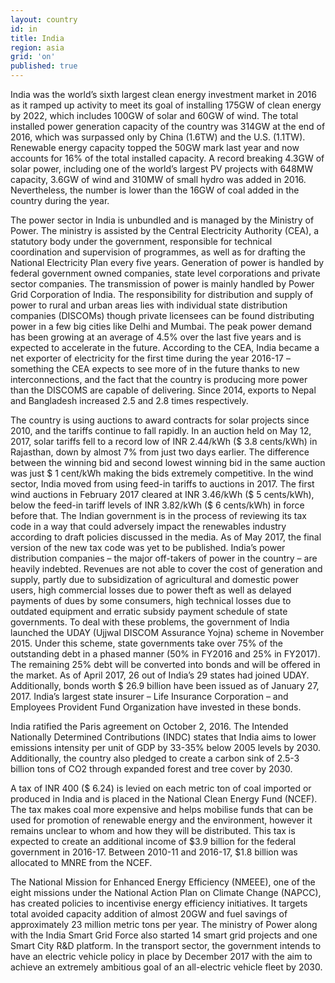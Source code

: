 ```yaml
---
layout: country
id: in
title: India
region: asia
grid: 'on'
published: true
---
```


India was the world’s sixth largest clean energy investment market in 2016 as it ramped up activity to meet its goal of installing 175GW of clean energy by 2022, which includes 100GW of solar and 60GW of wind. The total installed power generation capacity of the country was 314GW at the end of 2016, which was surpassed only by China (1.6TW) and the U.S. (1.1TW). Renewable energy capacity topped the 50GW mark last year and now accounts for 16% of the total installed capacity. A record breaking 4.3GW of solar power, including one of the world’s largest PV projects with 648MW capacity, 3.6GW of wind and 310MW of small hydro was added in 2016. Nevertheless, the number is lower than the 16GW of coal added in the country during the year.

The power sector in India is unbundled and is managed by the Ministry of Power. The ministry is assisted by the Central Electricity Authority (CEA), a statutory body under the government, responsible for technical coordination and supervision of programmes, as well as for drafting the National Electricity Plan every five years. Generation of power is handled by federal government owned companies, state level corporations and private sector companies. The transmission of power is mainly handled by Power Grid Corporation of India. The responsibility for distribution and supply of power to rural and urban areas lies with individual state distribution companies (DISCOMs) though private licensees can be found distributing power in a few big cities like Delhi and Mumbai. The peak power demand has been growing at an average of 4.5% over the last five years and is expected to accelerate in the future. According to the CEA, India became a net exporter of electricity for the first time during the year 2016-17 – something the CEA expects to see more of in the future thanks to new interconnections, and the fact that the country is producing more power than the DISCOMS are capable of delivering. Since 2014, exports to Nepal and Bangladesh increased 2.5 and 2.8 times respectively. 

The country is using auctions to award contracts for solar projects since 2010, and the tariffs continue to fall rapidly. In an auction held on May 12, 2017, solar tariffs fell to a record low of INR 2.44/kWh ($ 3.8 cents/kWh) in Rajasthan, down by almost 7% from just two days earlier. The difference between the winning bid and second lowest winning bid in the same auction was just $ 1 cent/kWh making the bids extremely competitive. In the wind sector, India moved from using feed-in tariffs to auctions in 2017. The first wind auctions in February 2017 cleared at INR 3.46/kWh ($ 5 cents/kWh), below the feed-in tariff levels of INR 3.82/kWh ($ 6 cents/kWh) in force before that. 
The Indian government is in the process of reviewing its tax code in a way that could adversely impact the renewables industry according to draft policies discussed in the media. As of May 2017, the final version of the new tax code was yet to be published. 
India’s power distribution companies – the major off-takers of power in the country – are heavily indebted. Revenues are not able to cover the cost of generation and supply, partly due to subsidization of agricultural and domestic power users, high commercial losses due to power theft as well as delayed payments of dues by some consumers, high technical losses due to outdated equipment and erratic subsidy payment schedule of state governments. To deal with these problems, the government of India launched the UDAY (Ujjwal DISCOM Assurance Yojna) scheme in November 2015. Under this scheme, state governments take over 75% of the outstanding debt in a phased manner (50% in FY2016 and 25% in FY2017). The remaining 25% debt will be converted into bonds and will be offered in the market. As of April 2017, 26 out of India’s 29 states had joined UDAY. Additionally, bonds worth $ 26.9 billion have been issued as of January 27, 2017. India’s largest state insurer – Life Insurance Corporation – and Employees Provident Fund Organization have invested in these bonds. 

India ratified the Paris agreement on October 2, 2016. The Intended Nationally Determined Contributions (INDC) states that India aims to lower emissions intensity per unit of GDP by 33-35% below 2005 levels by 2030. Additionally, the country also pledged to create a carbon sink of 2.5-3 billion tons of CO2 through expanded forest and tree cover by 2030.

A tax of INR 400 ($ 6.24) is levied on each metric ton of coal imported or produced in India and is placed in the National Clean Energy Fund (NCEF). The tax makes coal more expensive and helps mobilise funds that can be used for promotion of renewable energy and the environment, however it remains unclear to whom and how they will be distributed. This tax is expected to create an additional income of $3.9 billion for the federal government in 2016-17. Between 2010-11 and 2016-17, $1.8 billion was allocated to MNRE from the NCEF.

The National Mission for Enhanced Energy Efficiency (NMEEE), one of the eight missions under the National Action Plan on Climate Change (NAPCC), has created policies to incentivise energy efficiency initiatives. It targets total avoided capacity addition of almost 20GW and fuel savings of approximately 23 million metric tons per year. The ministry of Power along with the India Smart Grid Force also started 14 smart grid projects and one Smart City R&D platform. In the transport sector, the government intends to have an electric vehicle policy in place by December 2017 with the aim to achieve an extremely ambitious goal of an all-electric vehicle fleet by 2030.
